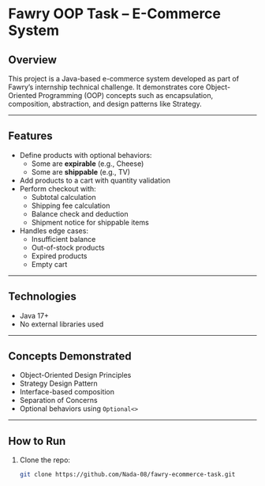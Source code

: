 # Fawry OOP Task – E-Commerce System

## Overview
This project is a Java-based e-commerce system developed as part of Fawry’s internship technical challenge. It demonstrates core Object-Oriented Programming (OOP) concepts such as encapsulation, composition, abstraction, and design patterns like Strategy.

---

## Features
- Define products with optional behaviors:
  - Some are **expirable** (e.g., Cheese)
  - Some are **shippable** (e.g., TV)
- Add products to a cart with quantity validation
- Perform checkout with:
  - Subtotal calculation
  - Shipping fee calculation
  - Balance check and deduction
  - Shipment notice for shippable items
- Handles edge cases:
  - Insufficient balance
  - Out-of-stock products
  - Expired products
  - Empty cart

---

## Technologies
- Java 17+
- No external libraries used

---

## Concepts Demonstrated
- Object-Oriented Design Principles
- Strategy Design Pattern
- Interface-based composition
- Separation of Concerns
- Optional behaviors using `Optional<>`

---

## How to Run
1. Clone the repo:
   ```bash
   git clone https://github.com/Nada-08/fawry-ecommerce-task.git
